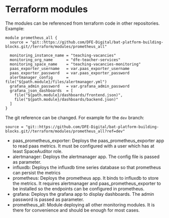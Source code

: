 # Terraform modules

The modules can be referenced from terraform code in other repositories.
Example:

```hcl
module prometheus_all {
  source = "git::https://github.com/DFE-Digital/bat-platform-building-blocks.git//terraform/modules/prometheus_all"

  monitoring_instance_name = "teaching-vacancies"
  monitoring_org_name      = "dfe-teacher-services"
  monitoring_space_name    = "teaching-vacancies-monitoring"
  paas_exporter_username   = var.paas_exporter_username
  paas_exporter_password   = var.paas_exporter_password
  alertmanager_config      = file("${path.module}/files/alertmanager.yml")
  grafana_admin_password   = var.grafana_admin_password
  grafana_json_dashboards  = [
    file("${path.module}/dashboards/frontend.json)",
    file("${path.module}/dashboards/backend.json)"
  ]
}
```

The git reference can be changed. For example for the `dev` branch:
```
source = "git::https://github.com/DFE-Digital/bat-platform-building-blocks.git//terraform/modules/prometheus_all?ref=dev"
```

* paas_prometheus_exporter: Deploys the paas_prometheus_exporter app to read paas metrics. It must be configured with a user which has at least SpaceAuditor role.
* alertmanager: Deploys the alertmanager app. The config file is passed as parameter.
* influxdb: Deploys the influxdb time series database so that prometheus can persist the metrics
* prometheus: Deploys the prometheus app. It binds to influxdb to store the metrics. It requires alertmanager and paas_prometheus_exporter to be installed so the endpoints can be configured in prometheus.
* grafana: Deploys the grafana app to display dashboards. The admin password is passed as parameter.
* prometheus_all: Module deploying all other monitoring modules. It is there for convenience and should be enough for most cases.

